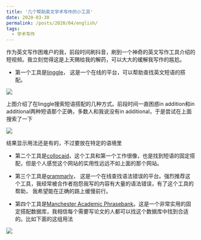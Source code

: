 ```yaml
---
title: '几个帮助英文学术写作的小工具'
date: 2020-03-30
permalink: /posts/2020/04/english/
tags:
  - 学术写作
---
```

作为英文写作困难户的我，前段时间刷抖音，刷到一个神奇的英文写作工具介绍的短视频。我立刻觉得这是上天赐给我的解药，可以大大的缓解我写作的尴尬。

 - 第一个工具是[linggle](https://linggle.com)， 这是一个在线的平台，可以帮助查找英文短语的搭配。

![](https://jinleiphys.github.io/files/linggle1.jpeg)

上图介绍了在linggle搜索短语搭配的几种方式。前段时间一直困惑in addition和in additional两种短语那个正确，多数人和我说没有in additional，于是尝试在上面搜索了一下

![](https://jinleiphys.github.io/files/linggle2.jpeg)

结果显示用法还是有的，不过要放在特定的语境里

- 第二个工具是[collocaid](https://collocaid.uk/prototype/editor/public/home)，这个工具和第一个工作很像，也是找到短语的固定搭配，但是个人感觉这个网站的实用性远远不如上面的那个网站。

- 第三个工具是[grammarly](https://www.grammarly.com)， 这是一个在线查找语法错误的平台。强烈推荐这个工具，我经常被合作者抱怨我写的内容有大量的语法错误，有了这个工具的帮助， 我希望能在正确的路上缓慢前行。

- 第四个工具是[Manchester Academic Phrasebank](https://jinleiphys.github.io/files/Academiv-Phrase-Bank.pdf)。这是一个非常实用的固定搭配数据库，我相信每个需要写论文的人都可以找这个数据库中找到合适的。比如下面的这组用法

![](https://jinleiphys.github.io/files/1586035566777.jpg)
